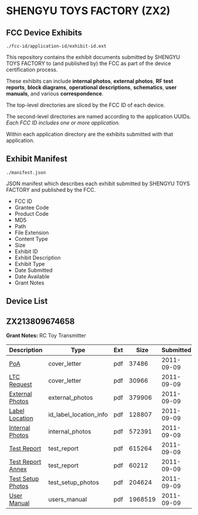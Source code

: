 # SHENGYU TOYS FACTORY (ZX2)
## FCC Device Exhibits

```
./fcc-id/application-id/exhibit-id.ext
```

This repository contains the exhibit documents submitted by SHENGYU TOYS FACTORY to (and published by) the FCC as part of the device certification process.

These exhibits can include **internal photos**, **external photos**, **RF test reports**, **block diagrams**, **operational descriptions**, **schematics**, **user manuals**, and various **correspondence**.

The top-level directories are sliced by the FCC ID of each device.

The second-level directories are named according to the application UUIDs. *Each FCC ID includes one or more application.*

Within each application directory are the exhibits submitted with that application. 

## Exhibit Manifest

```
./manifest.json
```

JSON manifest which describes each exhibit submitted by SHENGYU TOYS FACTORY and published by the FCC.

- FCC ID
- Grantee Code
- Product Code
- MD5
- Path
- File Extension
- Content Type
- Size
- Exhibit ID
- Exhibit Description
- Exhibit Type
- Date Submitted
- Date Available
- Grant Notes

## Device List
## ZX213809674658
**Grant Notes:** RC Toy Transmitter

| Description | Type | Ext | Size | Submitted | Available |
| ----------- | ---- | --- | ---- | --------- | --------- |
| [PoA](ZX213809674658/c0f2104a3fa31b6a821fd6d31a4afd49/1539314.pdf) | cover_letter | pdf | 37486 | 2011-09-09 | 2011-09-09 |
| [LTC Request](ZX213809674658/c0f2104a3fa31b6a821fd6d31a4afd49/1539315.pdf) | cover_letter | pdf | 30966 | 2011-09-09 | 2011-09-09 |
| [External Photos](ZX213809674658/c0f2104a3fa31b6a821fd6d31a4afd49/1539316.pdf) | external_photos | pdf | 379906 | 2011-09-09 | 2011-09-09 |
| [Label Location](ZX213809674658/c0f2104a3fa31b6a821fd6d31a4afd49/1539318.pdf) | id_label_location_info | pdf | 128807 | 2011-09-09 | 2011-09-09 |
| [Internal Photos](ZX213809674658/c0f2104a3fa31b6a821fd6d31a4afd49/1539317.pdf) | internal_photos | pdf | 572391 | 2011-09-09 | 2011-09-09 |
| [Test Report](ZX213809674658/c0f2104a3fa31b6a821fd6d31a4afd49/1539319.pdf) | test_report | pdf | 615264 | 2011-09-09 | 2011-09-09 |
| [Test Report Annex](ZX213809674658/c0f2104a3fa31b6a821fd6d31a4afd49/1539320.pdf) | test_report | pdf | 60212 | 2011-09-09 | 2011-09-09 |
| [Test Setup Photos](ZX213809674658/c0f2104a3fa31b6a821fd6d31a4afd49/1539321.pdf) | test_setup_photos | pdf | 204624 | 2011-09-09 | 2011-09-09 |
| [User Manual](ZX213809674658/c0f2104a3fa31b6a821fd6d31a4afd49/1539322.pdf) | users_manual | pdf | 1968519 | 2011-09-09 | 2011-09-09 |
